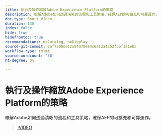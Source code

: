 ```yaml
---
title: 執行及操作縮放Adobe Experience Platform的策略
description: 瞭解Adobe如何透過清晰的流程和工具策略，確保AEP的可擴充和可靠運作。
doc-type: Short Video
duration: 135
index: false
hide: true
hidefromtoc: true
recommendations: noCatalog, noDisplay
source-git-commit: 2af7500de12a9fd78e64c6a12a42b2fbbf121eba
workflow-type: tm+mt
source-wordcount: '50'
ht-degree: 0%

---
```



# 執行及操作縮放Adobe Experience Platform的策略

瞭解Adobe如何透過清晰的流程和工具策略，確保AEP的可擴充和可靠運作。

<!-- 62_S655_3442541_134_run-and-operate-strategies-for-scaling-adobe-experience-platform -->
>[!VIDEO](https://video.tv.adobe.com/v/3458255/?learn=on&enablevpops=true)
